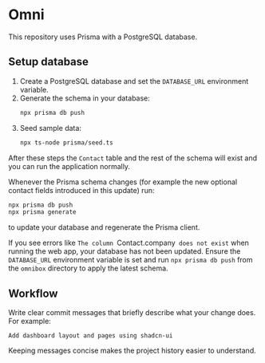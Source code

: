 # Omni

This repository uses Prisma with a PostgreSQL database.

## Setup database

1. Create a PostgreSQL database and set the `DATABASE_URL` environment variable.
2. Generate the schema in your database:
   ```sh
   npx prisma db push
   ```
3. Seed sample data:
   ```sh
   npx ts-node prisma/seed.ts
   ```

After these steps the `Contact` table and the rest of the schema will exist and you can run the application normally.

Whenever the Prisma schema changes (for example the new optional contact fields introduced in this update) run:
```sh
npx prisma db push
npx prisma generate
```
to update your database and regenerate the Prisma client.

If you see errors like `The column `Contact.company` does not exist` when running
the web app, your database has not been updated. Ensure the `DATABASE_URL`
environment variable is set and run `npx prisma db push` from the `omnibox`
directory to apply the latest schema.

## Workflow



Write clear commit messages that briefly describe what your change does. For example:

```
Add dashboard layout and pages using shadcn-ui
```

Keeping messages concise makes the project history easier to understand.
